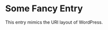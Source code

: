<!-- title: Some Fancy Entry -->
<!-- categories: example -->
<!-- tags: examples,wordpress -->
<!-- published: 2014-05-02T12:00:00-05:00 -->
<!-- updated: 2014-05-02T12:00:00-05:00 -->
<!-- summary: You so fancy WordPress, we just had to copy your URI scheme. -->

# Some Fancy Entry

This entry mimics the URI layout of WordPress.

